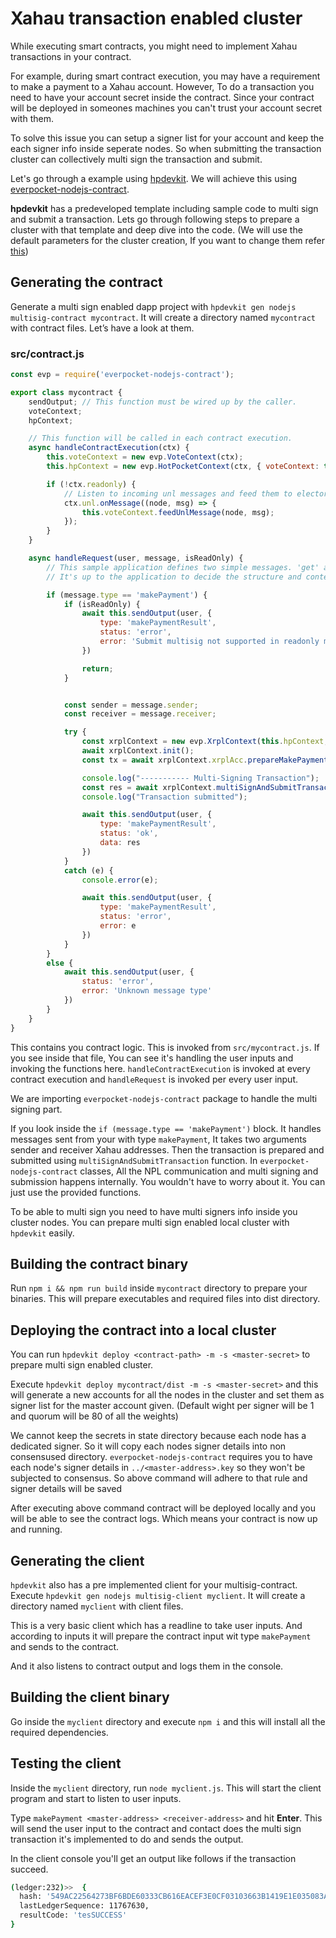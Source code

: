 # Xahau transaction enabled cluster

While executing smart contracts, you might need to implement Xahau transactions in your contract.

For example, during smart contract execution, you may have a requirement to make a payment to a Xahau account. However, To do a transaction you need to have your account secret inside the contract. Since your contract will be deployed in someones machines you can't trust your account secret with them.

To solve this issue you can setup a signer list for your account and keep the each signer info inside seperate nodes. So when submitting the transaction cluster can collectively multi sign the transaction and submit.

Let's go through a example using [hpdevkit](../hpdevkit/overview.md). We will achieve this using [everpocket-nodejs-contract](https://www.npmjs.com/package/everpocket-nodejs-contract).

**hpdevkit** has a predeveloped template including sample code to multi sign and submit a transaction. Lets go through following steps to prepare a cluster with that template and deep dive into the code. (We will use the default parameters for the cluster creation, If you want to change them refer [this](../hpdevkit/overview.md#advanced-usage))

## Generating the contract
Generate a multi sign enabled dapp project with `hpdevkit gen nodejs multisig-contract mycontract`. It will create a directory named `mycontract` with contract files. Let’s have a look at them.

### src/contract.js

```javascript
const evp = require('everpocket-nodejs-contract');

export class mycontract {
    sendOutput; // This function must be wired up by the caller.
    voteContext;
    hpContext;

    // This function will be called in each contract execution.
    async handleContractExecution(ctx) {
        this.voteContext = new evp.VoteContext(ctx);
        this.hpContext = new evp.HotPocketContext(ctx, { voteContext: this.voteContext });

        if (!ctx.readonly) {
            // Listen to incoming unl messages and feed them to elector.
            ctx.unl.onMessage((node, msg) => {
                this.voteContext.feedUnlMessage(node, msg);
            });
        }
    }

    async handleRequest(user, message, isReadOnly) {
        // This sample application defines two simple messages. 'get' and 'set'.
        // It's up to the application to decide the structure and contents of messages.

        if (message.type == 'makePayment') {
            if (isReadOnly) {
                await this.sendOutput(user, {
                    type: 'makePaymentResult',
                    status: 'error',
                    error: 'Submit multisig not supported in readonly mode'
                })

                return;
            }


            const sender = message.sender;
            const receiver = message.receiver;

            try {
                const xrplContext = new evp.XrplContext(this.hpContext, sender);
                await xrplContext.init();
                const tx = await xrplContext.xrplAcc.prepareMakePayment(receiver, "1", "XRP")

                console.log("----------- Multi-Signing Transaction");
                const res = await xrplContext.multiSignAndSubmitTransaction(tx);
                console.log("Transaction submitted");

                await this.sendOutput(user, {
                    type: 'makePaymentResult',
                    status: 'ok',
                    data: res
                })
            }
            catch (e) {
                console.error(e);

                await this.sendOutput(user, {
                    type: 'makePaymentResult',
                    status: 'error',
                    error: e
                })
            }
        }
        else {
            await this.sendOutput(user, {
                status: 'error',
                error: 'Unknown message type'
            })
        }
    }
}
```

This contains you contract logic. This is invoked from `src/mycontract.js`. If you see inside that file, You can see it's handling the user inputs and invoking the functions here. `handleContractExecution` is invoked at every contract execution and `handleRequest` is invoked per every user input.

We are importing `everpocket-nodejs-contract` package to handle the multi signing part.

If you look inside the `if (message.type == 'makePayment')` block. It handles messages sent from your with type `makePayment`, It takes two arguments sender and receiver Xahau addresses.
Then the transaction is prepared and submitted using `multiSignAndSubmitTransaction` function. In `everpocket-nodejs-contract` classes, All the NPL communication and multi signing and submission happens internally. You wouldn't have to worry about it. You can just use the provided functions.

To be able to multi sign you need to have multi signers info inside you cluster nodes. You can prepare multi sign enabled local cluster with `hpdevkit` easily.

## Building the contract binary

Run `npm i && npm run build` inside `mycontract` directory to prepare your binaries. This will prepare executables and required files into dist directory.

## Deploying the contract into a local cluster

You can run `hpdevkit deploy <contract-path> -m -s <master-secret>` to prepare multi sign enabled cluster.

Execute `hpdevkit deploy mycontract/dist -m -s <master-secret>` and this will generate a new accounts for all the nodes in the cluster and set them as signer list for the master account given. (Default wight per signer will be 1 and quorum will be 80 of all the weights)

We cannot keep the secrets in state directory because each node has a dedicated signer. So it will copy each nodes signer details into non consensused directory. `everpocket-nodejs-contract` requires you to have each node's signer details in `../<master-address>.key` so they won't be subjected to consensus. So above command will adhere to that rule and signer details will be saved

After executing above command contract will be deployed locally and you will be able to see the contract logs. Which means your contract is now up and running.

## Generating the client

`hpdevkit` also has a pre implemented client for your multisig-contract. Execute `hpdevkit gen nodejs multisig-client myclient`. It will create a directory named `myclient` with client files.

This is a very basic client which has a readline to take user inputs. And according to inputs it will prepare the contract input wit type `makePayment` and sends to the contract.

And it also listens to contract output and logs them in the console.

## Building the client binary

Go inside the `myclient` directory and execute `npm i` and this will install all the required dependencies.

## Testing the client

Inside the `myclient` directory, run `node myclient.js`. This will start the client program and start to listen to user inputs.

Type `makePayment <master-address> <receiver-address>` and hit **Enter**. This will send the user input to the contract and contact does the multi sign transaction it's implemented to do and sends the output.

In the client console you'll get an output like follows if the transaction succeed.

```bash
(ledger:232)>>  {
  hash: '549AC22564273BF6BDE60333CB616EACEF3E0CF03103663B1419E1E035083A57',
  lastLedgerSequence: 11767630,
  resultCode: 'tesSUCCESS'
}
```

